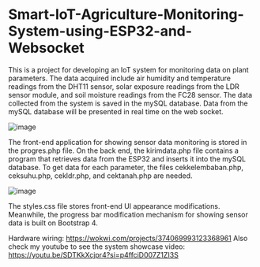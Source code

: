 # Smart-IoT-Agriculture-Monitoring-System-using-ESP32-and-Websocket

This is a project for developing an IoT system for monitoring data on plant parameters. The data acquired include air humidity and temperature readings from the DHT11 sensor, solar exposure readings from the LDR sensor module, and soil moisture readings from the FC28 sensor. The data collected from the system is saved in the mySQL database. Data from the mySQL database will be presented in real time on the web socket.

![image](https://github.com/rendychristiann/iot-agriculture-monitoring/assets/78911479/f91768d7-6fac-43c4-9f6b-f10503c769ce)

The front-end application for showing sensor data monitoring is stored in the progres.php file. On the back end, the kirimdata.php file contains a program that retrieves data from the ESP32 and inserts it into the mySQL database. To get data for each parameter, the files cekkelembaban.php, ceksuhu.php, cekldr.php, and cektanah.php are needed.

![image](https://github.com/rendychristiann/iot-agriculture-monitoring/assets/78911479/2b940fdb-acda-43e8-9d60-dadaff851096)

The styles.css file stores front-end UI appearance modifications. Meanwhile, the progress bar modification mechanism for showing sensor data is built on Bootstrap 4.

Hardware wiring: https://wokwi.com/projects/374069993123368961
Also check my youtube to see the system showcase video: https://youtu.be/SDTKkXcjpr4?si=p4ffciD007Z1ZI3S
